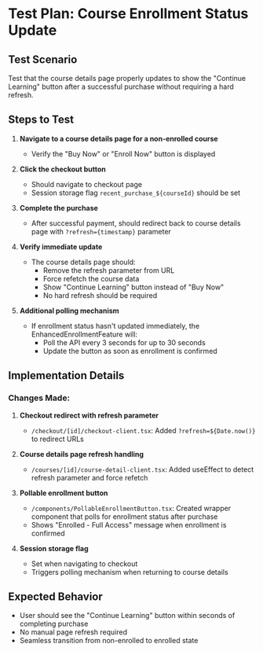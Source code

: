 # Test Plan: Course Enrollment Status Update

## Test Scenario
Test that the course details page properly updates to show the "Continue Learning" button after a successful purchase without requiring a hard refresh.

## Steps to Test

1. **Navigate to a course details page for a non-enrolled course**
   - Verify the "Buy Now" or "Enroll Now" button is displayed

2. **Click the checkout button**
   - Should navigate to checkout page
   - Session storage flag `recent_purchase_${courseId}` should be set

3. **Complete the purchase**
   - After successful payment, should redirect back to course details page with `?refresh={timestamp}` parameter

4. **Verify immediate update**
   - The course details page should:
     - Remove the refresh parameter from URL
     - Force refetch the course data
     - Show "Continue Learning" button instead of "Buy Now"
     - No hard refresh should be required

5. **Additional polling mechanism**
   - If enrollment status hasn't updated immediately, the EnhancedEnrollmentFeature will:
     - Poll the API every 3 seconds for up to 30 seconds
     - Update the button as soon as enrollment is confirmed

## Implementation Details

### Changes Made:

1. **Checkout redirect with refresh parameter**
   - `/checkout/[id]/checkout-client.tsx`: Added `?refresh=${Date.now()}` to redirect URLs

2. **Course details page refresh handling**
   - `/courses/[id]/course-detail-client.tsx`: Added useEffect to detect refresh parameter and force refetch

3. **Pollable enrollment button**
   - `/components/PollableEnrollmentButton.tsx`: Created wrapper component that polls for enrollment status after purchase
   - Shows "Enrolled - Full Access" message when enrollment is confirmed

4. **Session storage flag**
   - Set when navigating to checkout
   - Triggers polling mechanism when returning to course details

## Expected Behavior
- User should see the "Continue Learning" button within seconds of completing purchase
- No manual page refresh required
- Seamless transition from non-enrolled to enrolled state